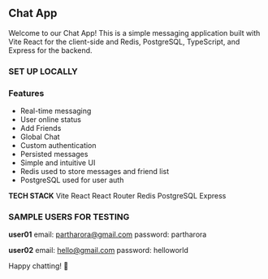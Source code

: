 ## Chat App

Welcome to our Chat App! This is a simple messaging application built with Vite React for the client-side and Redis, PostgreSQL, TypeScript, and Express for the backend.

### SET UP LOCALLY

### Features

- Real-time messaging
- User online status
- Add Friends
- Global Chat
- Custom authentication
- Persisted messages
- Simple and intuitive UI
- Redis used to store messages and friend list
- PostgreSQL used for user auth

**TECH STACK**
Vite
React
React Router
Redis
PostgreSQL
Express

### SAMPLE USERS FOR TESTING

**user01**
email: partharora@gmail.com
password: partharora

**user02**
email: hello@gmail.com
password: helloworld

Happy chatting! 🎉
